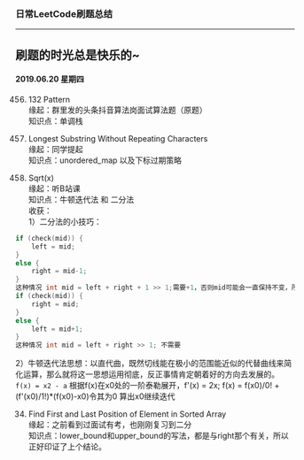 ### 日常LeetCode刷题总结 
---
刷题的时光总是快乐的~
---

#### 2019.06.20 星期四  
456. 132 Pattern   
缘起：群里发的头条抖音算法岗面试算法题（原题）  
知识点：单调栈  


3. Longest Substring Without Repeating Characters  
缘起：同学提起  
知识点：unordered_map 以及下标过期策略  

69. Sqrt(x)  
缘起：听B站课  
知识点：牛顿迭代法 和 二分法  
收获：  
1）二分法的小技巧：  
```cpp
if (check(mid)) {
    left = mid;
}
else {
    right = mid-1;
}
这种情况 int mid = left + right + 1 >> 1;需要+1，否则mid可能会一直保持不变，所以left也会保持不变，陷入死循环。    
if (check(mid)) {
    right = mid;
}
else {
    left = mid+1;
}
这种情况 int mid = left + right >> 1; 不需要
```
2）牛顿迭代法思想：以直代曲，既然切线能在极小的范围能近似的代替曲线来简化运算，那么就将这一思想运用彻底，反正事情肯定朝着好的方向去发展的。  
`f(x) = x2 - a` 根据f(x)在x0处的一阶泰勒展开，f'(x) = 2x; f(x) = f(x0)/0! + (f'(x0)/1!)*(f(x0)-x0)令其为0 算出x0继续迭代  


34. Find First and Last Position of Element in Sorted Array  
缘起：之前看到过面试有考，也刚刚复习到二分  
知识点：lower_bound和upper_bound的写法，都是与right那个有关，所以正好印证了上个结论。


